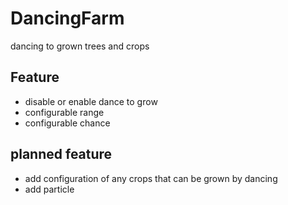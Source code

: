 # DancingFarm
dancing to grown trees and crops

## Feature
- disable or enable dance to grow
- configurable range
- configurable chance

## planned feature

- add configuration of any crops that can be grown by dancing
- add particle
